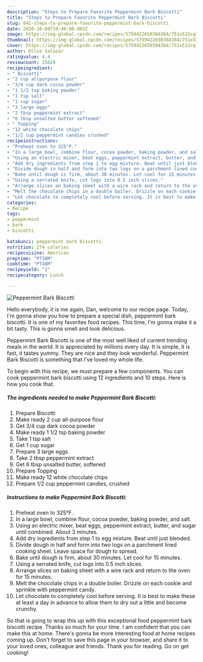 ```yaml
---
description: "Steps to Prepare Favorite Peppermint Bark Biscotti"
title: "Steps to Prepare Favorite Peppermint Bark Biscotti"
slug: 841-steps-to-prepare-favorite-peppermint-bark-biscotti
date: 2020-10-08T19:48:08.003Z
image: https://img-global.cpcdn.com/recipes/5759422650384384/751x532cq70/peppermint-bark-biscotti-recipe-main-photo.jpg
thumbnail: https://img-global.cpcdn.com/recipes/5759422650384384/751x532cq70/peppermint-bark-biscotti-recipe-main-photo.jpg
cover: https://img-global.cpcdn.com/recipes/5759422650384384/751x532cq70/peppermint-bark-biscotti-recipe-main-photo.jpg
author: Ollie Salazar
ratingvalue: 4.4
reviewcount: 15020
recipeingredient:
- " Biscotti"
- "2 cup allpurpose flour"
- "3/4 cup dark cocoa powder"
- "1 1/2 tsp baking powder"
- "1 tsp salt"
- "1 cup sugar"
- "3 large eggs"
- "2 tbsp peppermint extract"
- "6 tbsp unsalted butter softened"
- " Topping"
- "12 white chocolate chips"
- "1/2 cup peppermint candies crushed"
recipeinstructions:
- "Preheat oven to 325°F."
- "In a large bowl, combine flour, cocoa powder, baking powder, and salt."
- "Using an electric mixer, beat eggs, peppermint extract, butter, and sugar until combined. About 3 minutes."
- "Add dry ingredients from step 1 to egg mixture. Beat until just blended."
- "Divide dough in half and form into two logs on a parchment lined cooking sheet. Leave space for dough to spread."
- "Bake until dough is firm, about 30 minutes. Let cool for 15 minutes."
- "Using a serrated knife, cut logs into 0.5 inch slices."
- "Arrange slices on baking sheet with a wire rack and return to the oven for 15 minutes."
- "Melt the chocolate chips in a double boiler. Drizzle on each cookie and sprinkle with peppermint candy."
- "Let chocolate to completely cool before serving. It is best to make these at least a day in advance to allow them to dry out a little and become crunchy."
categories:
- Recipe
tags:
- peppermint
- bark
- biscotti

katakunci: peppermint bark biscotti 
nutrition: 274 calories
recipecuisine: American
preptime: "PT38M"
cooktime: "PT48M"
recipeyield: "2"
recipecategory: Lunch

---
```



![Peppermint Bark Biscotti](https://img-global.cpcdn.com/recipes/5759422650384384/751x532cq70/peppermint-bark-biscotti-recipe-main-photo.jpg)

Hello everybody, it is me again, Dan, welcome to our recipe page. Today, I'm gonna show you how to prepare a special dish, peppermint bark biscotti. It is one of my favorites food recipes. This time, I'm gonna make it a bit tasty. This is gonna smell and look delicious.

Peppermint Bark Biscotti is one of the most well liked of current trending meals in the world. It is appreciated by millions every day. It is simple, it is fast, it tastes yummy. They are nice and they look wonderful. Peppermint Bark Biscotti is something that I've loved my whole life.




To begin with this recipe, we must prepare a few components. You can cook peppermint bark biscotti using 12 ingredients and 10 steps. Here is how you cook that.

<!--inarticleads1-->

##### The ingredients needed to make Peppermint Bark Biscotti:

1. Prepare  Biscotti
1. Make ready 2 cup all-purpose flour
1. Get 3/4 cup dark cocoa powder
1. Make ready 1 1/2 tsp baking powder
1. Take 1 tsp salt
1. Get 1 cup sugar
1. Prepare 3 large eggs
1. Take 2 tbsp peppermint extract
1. Get 6 tbsp unsalted butter, softened
1. Prepare  Topping
1. Make ready 12 white chocolate chips
1. Prepare 1/2 cup peppermint candies, crushed




<!--inarticleads2-->

##### Instructions to make Peppermint Bark Biscotti:

1. Preheat oven to 325°F.
1. In a large bowl, combine flour, cocoa powder, baking powder, and salt.
1. Using an electric mixer, beat eggs, peppermint extract, butter, and sugar until combined. About 3 minutes.
1. Add dry ingredients from step 1 to egg mixture. Beat until just blended.
1. Divide dough in half and form into two logs on a parchment lined cooking sheet. Leave space for dough to spread.
1. Bake until dough is firm, about 30 minutes. Let cool for 15 minutes.
1. Using a serrated knife, cut logs into 0.5 inch slices.
1. Arrange slices on baking sheet with a wire rack and return to the oven for 15 minutes.
1. Melt the chocolate chips in a double boiler. Drizzle on each cookie and sprinkle with peppermint candy.
1. Let chocolate to completely cool before serving. It is best to make these at least a day in advance to allow them to dry out a little and become crunchy.




So that is going to wrap this up with this exceptional food peppermint bark biscotti recipe. Thanks so much for your time. I am confident that you can make this at home. There's gonna be more interesting food at home recipes coming up. Don't forget to save this page in your browser, and share it to your loved ones, colleague and friends. Thank you for reading. Go on get cooking!
